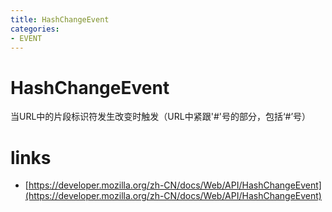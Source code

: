 ```yaml
---
title: HashChangeEvent
categories: 
- EVENT
---
```


# HashChangeEvent

当URL中的片段标识符发生改变时触发（URL中紧跟'#'号的部分，包括‘#’号）


# links

- [https://developer.mozilla.org/zh-CN/docs/Web/API/HashChangeEvent](https://developer.mozilla.org/zh-CN/docs/Web/API/HashChangeEvent)